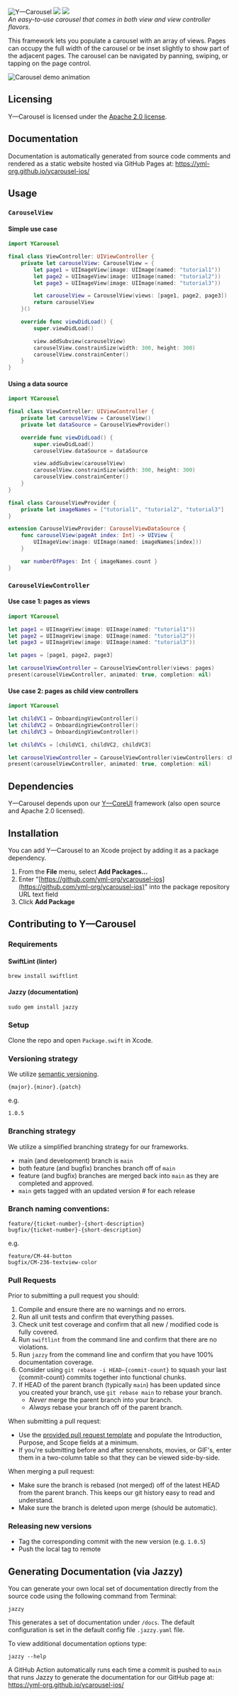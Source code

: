 ![Y—Carousel](https://user-images.githubusercontent.com/1037520/222451350-a6c6b658-5762-448a-9cc3-d9ec2f464ef4.jpeg)
[![](https://img.shields.io/endpoint?url=https%3A%2F%2Fswiftpackageindex.com%2Fapi%2Fpackages%2Fyml-org%2Fycarousel-ios%2Fbadge%3Ftype%3Dswift-versions)](https://swiftpackageindex.com/yml-org/ycarousel-ios) [![](https://img.shields.io/endpoint?url=https%3A%2F%2Fswiftpackageindex.com%2Fapi%2Fpackages%2Fyml-org%2Fycarousel-ios%2Fbadge%3Ftype%3Dplatforms)](https://swiftpackageindex.com/yml-org/ycarousel-ios)  
_An easy-to-use carousel that comes in both view and view controller flavors._

This framework lets you populate a carousel with an array of views. Pages can occupy the full width of the carousel or be inset slightly to show part of the adjacent pages. The carousel can be navigated by panning, swiping, or tapping on the page control.

![Carousel demo animation](https://user-images.githubusercontent.com/1037520/222453522-5c5242e5-6c0c-4d3f-990e-cab64891dafc.gif)

Licensing
----------
Y—Carousel is licensed under the [Apache 2.0 license](LICENSE).

Documentation
----------

Documentation is automatically generated from source code comments and rendered as a static website hosted via GitHub Pages at: https://yml-org.github.io/ycarousel-ios/

Usage
----------

### `CarouselView`

#### Simple use case

```swift
import YCarousel

final class ViewController: UIViewController {
    private let carouselView: CarouselView = {
        let page1 = UIImageView(image: UIImage(named: "tutorial1"))
        let page2 = UIImageView(image: UIImage(named: "tutorial2"))
        let page3 = UIImageView(image: UIImage(named: "tutorial3"))

        let carouselView = CarouselView(views: [page1, page2, page3])
        return carouselView
    }()

    override func viewDidLoad() {
        super.viewDidLoad()

        view.addSubview(carouselView)
        carouselView.constrainSize(width: 300, height: 300)
        carouselView.constrainCenter()
    }
}
```

#### Using a data source

```swift
import YCarousel

final class ViewController: UIViewController {
    private let carouselView = CarouselView()
    private let dataSource = CarouselViewProvider()

    override func viewDidLoad() {
        super.viewDidLoad()
        carouselView.dataSource = dataSource

        view.addSubview(carouselView)
        carouselView.constrainSize(width: 300, height: 300)
        carouselView.constrainCenter()
    }
}

final class CarouselViewProvider {
    private let imageNames = ["tutorial1", "tutorial2", "tutorial3"]
}

extension CarouselViewProvider: CarouselViewDataSource {
    func carouselView(pageAt index: Int) -> UIView {
        UIImageView(image: UIImage(named: imageNames[index]))
    }

    var numberOfPages: Int { imageNames.count }
}
```

### `CarouselViewController`

#### Use case 1: pages as views

```swift
import YCarousel

let page1 = UIImageView(image: UIImage(named: "tutorial1"))
let page2 = UIImageView(image: UIImage(named: "tutorial2"))
let page3 = UIImageView(image: UIImage(named: "tutorial3"))

let pages = [page1, page2, page3]

let carouselViewController = CarouselViewController(views: pages)
present(carouselViewController, animated: true, completion: nil)
```

#### Use case 2: pages as child view controllers

```swift
import YCarousel

let childVC1 = OnboardingViewController()
let childVC2 = OnboardingViewController()
let childVC3 = OnboardingViewController()

let childVCs = [childVC1, childVC2, childVC3]

let carouselViewController = CarouselViewController(viewControllers: childVCs)
present(carouselViewController, animated: true, completion: nil)
```

Dependencies
----------

Y—Carousel depends upon our [Y—CoreUI](https://github.com/yml-org/ycoreui) framework (also open source and Apache 2.0 licensed).

Installation
----------

You can add Y—Carousel to an Xcode project by adding it as a package dependency.

1. From the **File** menu, select **Add Packages...**
2. Enter "[https://github.com/yml-org/ycarousel-ios](https://github.com/yml-org/ycarousel-ios)" into the package repository URL text field
3. Click **Add Package**

Contributing to Y—Carousel
----------

### Requirements

#### SwiftLint (linter)
```
brew install swiftlint
```

#### Jazzy (documentation)
```
sudo gem install jazzy
```

### Setup

Clone the repo and open `Package.swift` in Xcode.

### Versioning strategy

We utilize [semantic versioning](https://semver.org).

```
{major}.{minor}.{patch}
```

e.g.

```
1.0.5
```

### Branching strategy

We utilize a simplified branching strategy for our frameworks.

* main (and development) branch is `main`
* both feature (and bugfix) branches branch off of `main`
* feature (and bugfix) branches are merged back into `main` as they are completed and approved.
* `main` gets tagged with an updated version # for each release
 
### Branch naming conventions:

```
feature/{ticket-number}-{short-description}
bugfix/{ticket-number}-{short-description}
```
e.g.
```
feature/CM-44-button
bugfix/CM-236-textview-color
```

### Pull Requests

Prior to submitting a pull request you should:

1. Compile and ensure there are no warnings and no errors.
2. Run all unit tests and confirm that everything passes.
3. Check unit test coverage and confirm that all new / modified code is fully covered.
4. Run `swiftlint` from the command line and confirm that there are no violations.
5. Run `jazzy` from the command line and confirm that you have 100% documentation coverage.
6. Consider using `git rebase -i HEAD~{commit-count}` to squash your last {commit-count} commits together into functional chunks.
7. If HEAD of the parent branch (typically `main`) has been updated since you created your branch, use `git rebase main` to rebase your branch.
    * _Never_ merge the parent branch into your branch.
    * _Always_ rebase your branch off of the parent branch.

When submitting a pull request:

* Use the [provided pull request template](.github/pull_request_template.md) and populate the Introduction, Purpose, and Scope fields at a minimum.
* If you're submitting before and after screenshots, movies, or GIF's, enter them in a two-column table so that they can be viewed side-by-side.

When merging a pull request:

* Make sure the branch is rebased (not merged) off of the latest HEAD from the parent branch. This keeps our git history easy to read and understand.
* Make sure the branch is deleted upon merge (should be automatic).

### Releasing new versions
* Tag the corresponding commit with the new version (e.g. `1.0.5`)
* Push the local tag to remote

Generating Documentation (via Jazzy)
----------

You can generate your own local set of documentation directly from the source code using the following command from Terminal:
```
jazzy
```
This generates a set of documentation under `/docs`. The default configuration is set in the default config file `.jazzy.yaml` file.

To view additional documentation options type:
```
jazzy --help
```
A GitHub Action automatically runs each time a commit is pushed to `main` that runs Jazzy to generate the documentation for our GitHub page at: https://yml-org.github.io/ycarousel-ios/
